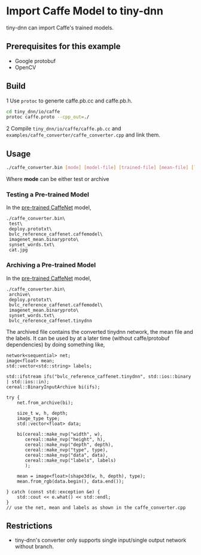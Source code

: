 # Import Caffe Model to tiny-dnn
tiny-dnn can import Caffe's trained models.

## Prerequisites for this example
- Google protobuf
- OpenCV

## Build

1 Use ```protoc``` to generte caffe.pb.cc and caffe.pb.h.
```bash
cd tiny_dnn/io/caffe
protoc caffe.proto --cpp_out=./
```

2 Compile ```tiny_dnn/io/caffe/caffe.pb.cc``` and ```examples/caffe_converter/caffe_converter.cpp``` and link them.

## Usage
```bash
./caffe_converter.bin [mode] [model-file] [trained-file] [mean-file] [label-file] [mode-file]
```
Where **mode** can be either test or archive

### Testing a Pre-trained Model
In the [pre-trained CaffeNet](https://github.com/BVLC/caffe/tree/master/examples/cpp_classification) model,
```
./caffe_converter.bin\
 test\
 deploy.prototxt\
 bvlc_reference_caffenet.caffemodel\
 imagenet_mean.binaryproto\
 synset_words.txt\
 cat.jpg
```

### Archiving a Pre-trained Model
In the [pre-trained CaffeNet](https://github.com/BVLC/caffe/tree/master/examples/cpp_classification) model,
```
./caffe_converter.bin\
 archive\
 deploy.prototxt\
 bvlc_reference_caffenet.caffemodel\
 imagenet_mean.binaryproto\
 synset_words.txt\
 bvlc_reference_caffenet.tinydnn
```

The archived file contains the converted tinydnn network, the mean file and the labels.  It can be used by at a later time (without caffe/protobuf dependencies) by doing something like,

```
network<sequential> net;
image<float> mean;
std::vector<std::string> labels;

std::ifstream ifs("bvlc_reference_caffenet.tinydnn", std::ios::binary | std::ios::in);
cereal::BinaryInputArchive bi(ifs);

try {
    net.from_archive(bi);

    size_t w, h, depth;
    image_type type;
    std::vector<float> data;

    bi(cereal::make_nvp("width", w),
       cereal::make_nvp("height", h),
       cereal::make_nvp("depth", depth),
       cereal::make_nvp("type", type),
       cereal::make_nvp("data", data),
       cereal::make_nvp("labels", labels)
       );

    mean = image<float>(shape3d(w, h, depth), type);
    mean.from_rgb(data.begin(), data.end());

} catch (const std::exception &e) {
    std::cout << e.what() << std::endl;
}
// use the net, mean and labels as shown in the caffe_converter.cpp 
```
## Restrictions
- tiny-dnn's converter only supports single input/single output network without branch.